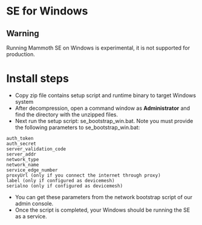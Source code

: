 # SE for Windows

**Warning**
---
Running Mammoth SE on Windows is experimental, it is not supported for production.

# 

# Install steps

- Copy zip file contains setup script and runtime binary to target Windows system
- After decompression, open a command window as **Administrator** and find the directory with the unzipped files.
- Next run the setup script: se_bootstrap_win.bat. Note you must provide the following parameters to se_bootstrap_win.bat:
```
auth_token
auth_secret
server_validation_code
server_addr
network_type
network_name
service_edge_number
proxyUrl (only if you connect the internet through proxy)
label (only if configured as devicemesh)
serialno (only if configured as devicemesh)
```

- You can get these parameters from the network bootstrap script of our admin console.
- Once the script is completed, your Windows should be running the SE as a service.

